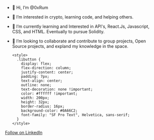 - 👋 Hi, I’m @0xRum
- 👀 I’m interested in crypto, learning code, and helping others.
- 🌱 I’m currently learning and Interested in API's, React.Js, Javascript, CSS, and HTML. Eventually to pursue Solidity.
- 💞️ I’m looking to collaborate and contribute to group projects, Open Source projects, and expland my knowledge in the space.

      <style>
        .libutton {
          display: flex;
          flex-direction: column;
          justify-content: center;
          padding: 7px;
          text-align: center;
          outline: none;
          text-decoration: none !important;
          color: #ffffff !important;
          width: 200px;
          height: 32px;
          border-radius: 16px;
          background-color: #0A66C2;
          font-family: "SF Pro Text", Helvetica, sans-serif;
        }
      </style>
<a class="libutton" href="https://www.linkedin.com/comm/mynetwork/discovery-see-all?usecase=PEOPLE_FOLLOWS&followMember=garrett-rumery-7aa919149" target="_blank">Follow on LinkedIn</a><!---
0xRum/0xRum is a ✨ special ✨ repository because its `README.md` (this file) appears on your GitHub profile.
You can click the Preview link to take a look at your changes.
--->

